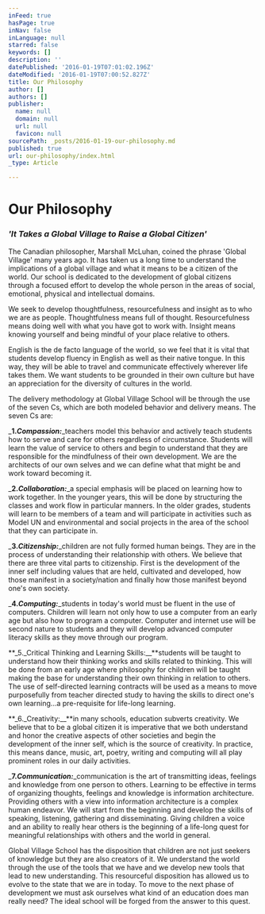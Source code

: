 ```yaml
---
inFeed: true
hasPage: true
inNav: false
inLanguage: null
starred: false
keywords: []
description: ''
datePublished: '2016-01-19T07:01:02.196Z'
dateModified: '2016-01-19T07:00:52.827Z'
title: Our Philosophy
author: []
authors: []
publisher:
  name: null
  domain: null
  url: null
  favicon: null
sourcePath: _posts/2016-01-19-our-philosophy.md
published: true
url: our-philosophy/index.html
_type: Article

---
```

# Our Philosophy

### **_'It Takes a Global Village to Raise a Global Citizen'_**

The Canadian philosopher, Marshall McLuhan, coined the phrase 'Global Village' many years ago.  It has taken us a long time to understand the implications of a global village and what it means to be a citizen of the world.  Our school is dedicated to the development of global citizens through a focused effort to develop the whole person in the areas of social, emotional, physical and intellectual domains. 

We seek to develop thoughtfulness, resourcefulness and insight as to who we are as people.  Thoughtfulness means full of thought.  Resourcefulness means doing well with what you have got to work with.  Insight means knowing yourself and being mindful of your place relative to others.

English is the de facto language of the world, so we feel that it is vital that students develop fluency in English as well as their native tongue.  In this way, they will be able to travel and communicate effectively wherever life takes them.  We want students to be grounded in their own culture but have an appreciation for the diversity of cultures in the world.

The delivery methodology at Global Village School will be through the use of the seven Cs, which are both modeled behavior and delivery means.  The seven Cs are:

_**1\._Compassion:_**_teachers model this behavior and actively teach students how to serve and care for others regardless of circumstance.  Students will learn the value of service to others and begin to understand that they are responsible for the mindfulness of their own development.  We are the architects of our own selves and we can define what that might be and work toward becoming it.

_**2\._Collaboration:_**_a special emphasis will be placed on learning how to work together.  In the younger years, this will be done by structuring the classes and work flow in particular manners.  In the older grades, students will learn to be members of a team and will participate in activities such as Model UN and environmental and social projects in the area of the school that they can participate in.

_**3\._Citizenship:_**_children are not fully formed human beings.  They are in the process of understanding their relationship with others.  We believe that there are three vital parts to citizenship.  First is the development of the inner self including values that are held, cultivated and developed, how those manifest in a society/nation and finally how those manifest beyond one's own society.

_**4\._Computing:_**_students in today's world must be fluent in the use of computers.  Children will learn not only how to use a computer from an early age but also how to program a computer.  Computer and internet use will be second nature to students and they will develop advanced computer literacy skills as they move through our program.

**_5\._Critical Thinking and Learning Skills:__**students will be taught to understand how their thinking works and skills related to thinking.  This will be done from an early age where philosophy for children will be taught making the base for understanding their own thinking in relation to others.  The use of self-directed learning contracts will be used as a means to move purposefully from teacher directed study to having the skills to direct one's own learning...a pre-requisite for life-long learning.

**_6\._Creativity:__**in many schools, education subverts creativity.  We believe that to be a global citizen it is imperative that we both understand and honor the creative aspects of other societies and begin the development of the inner self, which is the source of creativity.  In practice, this means dance, music, art, poetry, writing and computing will all play prominent roles in our daily activities.

_**7\._Communication:_**_communication is the art of transmitting ideas, feelings and knowledge from one person to others.  Learning to be effective in terms of organizing thoughts, feelings and knowledge is information architecture.  Providing others with a view into information architecture is a complex human endeavor.  We will start from the beginning and develop the skills of speaking, listening, gathering and disseminating.  Giving children a voice and an ability to really hear others is the beginning of a life-long quest for meaningful relationships with others and the world in general. 

Global Village School has the disposition that children are not just seekers of knowledge but they are also creators of it.  We understand the world through the use of the tools that we have and we develop new tools that lead to new understanding.  This resourceful disposition has allowed us  to evolve to the state that we are in today. To move to the next phase of development we must ask ourselves what kind of an education does man really need?  The ideal school will be forged from the answer to this quest.
